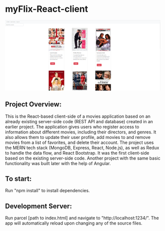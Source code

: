 # myFlix-React-client

![](img/react_client_screenshot.png)

## Project Overview:

This is the React-based client-side of a movies application based on an already existing server-side code (REST API and database) created in an earlier project. The application gives users who register access to information about different movies, including their directors, and genres. It also allows them to update their user profile, add movies to and remove movies from a list of favorites, and delete their account.
The project uses the MERN tech stack (MongoDB, Express, React, Node.js), as well as Redux to handle the data flow, and React Bootstrap. It was the first client-side based on the existing server-side code. Another project with the same basic functionality was built later with the help of Angular.

## To start:

Run "npm install" to install dependencies.

## Development Server:

Run parcel [path to index.html] and navigate to "http://localhost:1234/". The app will automatically reload upon changing any of the source files.
